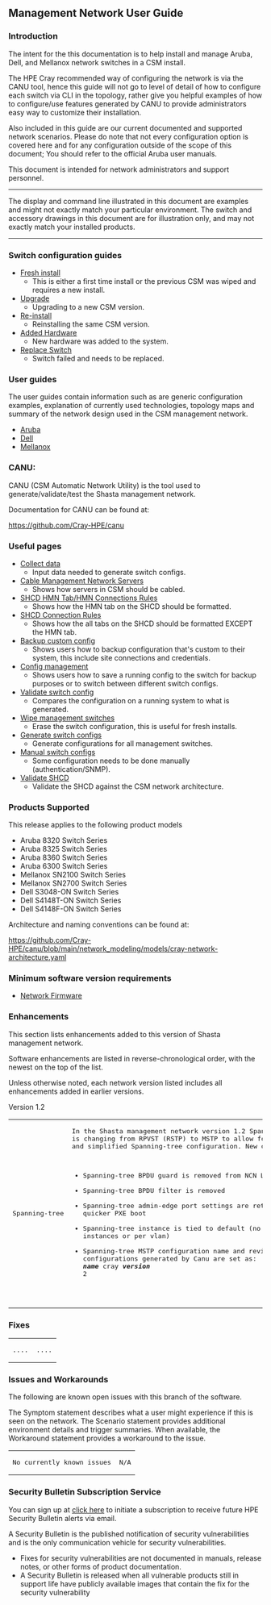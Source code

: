 ## Management Network User Guide

### Introduction

The intent for the this documentation is to help install and manage Aruba, Dell, and Mellanox network switches in a CSM install.

The HPE Cray recommended way of configuring the network is via the CANU tool, hence this guide will not go to level of detail of how to configure each switch via CLI in the topology, rather give you helpful examples of how to configure/use features generated by CANU to provide administrators easy way to customize their installation.

Also included in this guide are our current documented and supported network scenarios.
Please do note that not every configuration option is covered here and for any configuration outside of the scope of this document; You should refer to the official Aruba user manuals.

This document is intended for network administrators and support personnel.
__________________________________
The display and command line illustrated in this document are examples and might not exactly match your particular environment. The switch and accessory drawings in this document are for illustration only, and may not exactly match your installed products.
__________________________________

### Switch configuration guides

- [Fresh install](./management_network/fresh_install.md)
   - This is either a first time install or the previous CSM was wiped and requires a new install.
- [Upgrade](./management_network/upgrade.md)
   - Upgrading to a new CSM version.
- [Re-install](./management_network/reinstall.md)
   - Reinstalling the same CSM version.
- [Added Hardware](./management_network/added_hardware.md)
   - New hardware was added to the system.
- [Replace Switch](./management_network/replace_switch.md)
   - Switch failed and needs to be replaced.

### User guides
The user guides contain information such as are generic configuration examples, explanation of currently used technologies, topology maps and summary of the network design used in the CSM management network.

- [Aruba](./management_network/aruba/index_aruba.md)
- [Dell](./management_network/dell/index_aruba.md)
- [Mellanox](./management_network/mellanox/index_aruba.md)


### CANU:
CANU (CSM Automatic Network Utility) is the tool used to generate/validate/test the Shasta management network.

Documentation for CANU can be found at:

 https://github.com/Cray-HPE/canu

### Useful pages
- [Collect data](./management_network/collect_data.md)
   - Input data needed to generate switch configs.
- [Cable Management Network Servers](../../install/cable_management_network_servers.md)
   - Shows how servers in CSM should be cabled.
- [SHCD HMN Tab/HMN Connections Rules](../../install/shcd_hmn_connections_rules.md)
   - Shows how the HMN tab on the SHCD should be formatted.
- [SHCD Connection Rules](./management_network/shcd_connection_rules.md)
   - Shows how the all tabs on the SHCD should be formatted EXCEPT the HMN tab.
- [Backup custom config](./management_network/backup_custom_config.md)
   - Shows users how to backup configuration that's custom to their system, this include site connections and credentials.
- [Config management](./management_network/config_management.md)
   - Shows users how to save a running config to the switch for backup purposes or to switch between different switch configs.
- [Validate switch config](./management_network/validate_switch_configs.md)
   - Compares the configuration on a running system to what is generated.
- [Wipe management switches](./management_network/wipe_mgmt_switches.md)
   - Erase the switch configuration, this is useful for fresh installs.
- [Generate switch configs](./management_network/generate_switch_configs.md)
   - Generate configurations for all management switches.
- [Manual switch configs](./management_network/manual_switch_configs.md)
   - Some configuration needs to be done manually (authentication/SNMP).
- [Validate SHCD](./management_network/validate_shcd.md)
   - Validate the SHCD against the CSM network architecture.
### Products Supported

This release applies to the following product models

* Aruba 8320 Switch Series
* Aruba 8325 Switch Series
* Aruba 8360 Switch Series
* Aruba 6300 Switch Series
* Mellanox SN2100 Switch Series
* Mellanox SN2700 Switch Series
* Dell S3048-ON Switch Series
* Dell S4148T-ON Switch Series
* Dell S4148F-ON Switch Series

Architecture and naming conventions can be found at:

https://github.com/Cray-HPE/canu/blob/main/network_modeling/models/cray-network-architecture.yaml

### Minimum software version requirements
- [Network Firmware](./management_network/update_management_network_firmware.md)

### Enhancements

This section lists enhancements added to this version of Shasta management network.

Software enhancements are listed in reverse-chronological order, with the newest on the top of the list.

Unless otherwise noted, each network version listed includes all enhancements added in earlier versions.

Version 1.2

<table>
<td>
<pre>
Spanning-tree
</td>
</pre>
<td>
<pre>
In the Shasta management network version 1.2 Spanning-tree configuration 
is changing from RPVST (RSTP) to MSTP to allow for better vendor interoperability
and simplified Spanning-tree configuration. New default configuration: 

* Spanning-tree BPDU guard is removed from NCN LAG ports
* Spanning-tree BPDU filter is removed
* Spanning-tree admin-edge port settings are retained for allowing quicker PXE boot
* Spanning-tree instance is tied to default (no longer multiple instances or per vlan) 
* Spanning-tree MSTP configuration name and revision in all configurations generated by Canu are set as: ***name*** cray ***version*** 2 
</td>
</pre>
</table>

### Fixes

<table>
<td>
<pre>
....
</td>
</pre>
<td>
<pre>
....
</td>
</pre>
</table>

### Issues and Workarounds

The following are known open issues with this branch of the software.

The Symptom statement describes what a user might experience if this is seen on the network. The Scenario statement provides additional environment details and trigger summaries. When available, the Workaround
statement provides a workaround to the issue.

<table>
<td>
<pre>
No currently known issues
</pre>
</td>
<td>
<pre>
N/A
</td>
</pre>
</table>

### Security Bulletin Subscription Service

You can sign up at [click here](https://support.hpe.com/connect/s/?language=en_US)
to initiate a subscription to receive future HPE Security Bulletin alerts via email.

A Security Bulletin is the published notification of security vulnerabilities and is the only communication
vehicle for security vulnerabilities.

* Fixes for security vulnerabilities are not documented in manuals, release notes, or other forms of product
documentation.
* A Security Bulletin is released when all vulnerable products still in support life have publicly available
images that contain the fix for the security vulnerability

